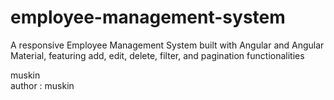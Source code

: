 # employee-management-system
A responsive Employee Management System built with Angular and Angular Material, featuring add, edit, delete, filter, and pagination functionalities

muskin
<br>
author : muskin

